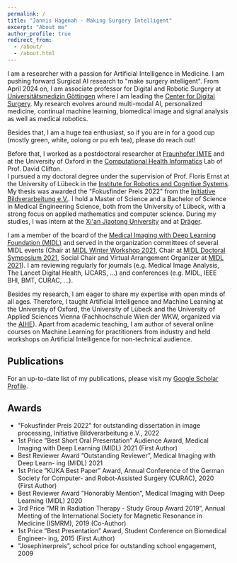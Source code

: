 ```yaml
---
permalink: /
title: "Jannis Hagenah - Making Surgery Intelligent"
excerpt: "About me"
author_profile: true
redirect_from: 
  - /about/
  - /about.html
---
```


I am a researcher with a passion for Artificial Intelligence in Medicine. I am pushing forward Surgical AI research to "make surgery intelligent".
From April 2024 on, I am associate professor for Digital and Robotic Surgery at [Universitätsmedizin Göttingen](https://chirurgie.umg.eu) where I am leading the [Center for Digital Surgery](https://chirurgie.umg.eu/center-for-digital-surgery/).
My research evolves around multi-modal AI, personalized medicine, continual machine learning, biomedical image and signal analysis as well as medical robotics.

Besides that, I am a huge tea enthusiast, so if you are in for a good cup (mostly green, white, oolong or pu erh tea), please do reach out!

Before that, I worked as a postdoctoral researcher at [Fraunhofer IMTE](https://www.imte.fraunhofer.de) and at the University of Oxford in the [Computational Health Informatics](https://eng.ox.ac.uk/chi/) Lab of Prof. David Clifton.  
I pursued a my doctoral degree under the supervision of Prof. Floris Ernst at the University of Lübeck in the [Institute for Robotics and Cognitive Systems](https://www.rob.uni-luebeck.de/index.php?id=267). My thesis was awarded the "Fokusfinder Preis 2022" from the [Initiative Bildverarbeitung e.V.](https://www.initiative-bildverarbeitung.de/home/). I hold a Master of Science and a Bachelor of Science in Medical Engineering Science, both from the University of Lübeck, with a strong focus on applied mathematics and computer science. During my studies, I was intern at the [Xi'an Jiaotong University](http://en.xjtu.edu.cn) and at [Dräger](https://www.draeger.com/).

I am a member of the board of the [Medical Imaging with Deep Learning Foundation (MIDL)](https://www.midl.io) and served in the organization committees of several MIDL events (Chair at [MIDL Winter Workshop 2021](https://www.midl.io/winter-workshop.html), Chair at [MIDL Doctoral Symposium 2021](https://2021.midl.io/doctoral-symposium.html), Social Chair and Virtual Arrangement Organizer at [MIDL 2021](https://2021.midl.io)). I am reviewing regularly for journals (e.g. Medical Image Analysis, The Lancet Digital Health, IJCARS, ...) and conferences (e.g. MIDL, IEEE BHI, BMT, CURAC, ...).

Besides my research, I am eager to share my expertise with open minds of all ages. Therefore, I taught Artificial Intelligence and Machine Learning at the University of Oxford, the University of Lübeck and the University of Applied Sciences Vienna (Fachhochschule Wien der WKW, organized via the [AIHE](https://academic-institute.com/en/)). Apart from academic teaching, I am author of several online courses on Machine Learning for practitioners from industry and held workshops on Artificial Intelligence for non-technical audience.


## Publications

For an up-to-date list of my publications, please visit my [Google Scholar Profile](https://tinyurl.com/jhagenah).

## Awards

* "Fokusfinder Preis 2022" for outstanding dissertation in image processing, Initiative Bildverarbeitung e.V., 2022
* 1st Price ”Best Short Oral Presentation” Audience Award, Medical Imaging with Deep Learning (MIDL) 2021 (First Author)
* Best Reviewer Award ”Outstanding Reviewer”, Medical Imaging with Deep Learn- ing (MIDL) 2021
* 1st Price ”KUKA Best Paper” Award, Annual Conference of the German Society for Computer- and Robot-Assisted Surgery (CURAC), 2020 (First Author)
* Best Reviewer Award ”Honorably Mention”, Medical Imaging with Deep Learning (MIDL) 2020
* 3rd Price ”MR in Radiation Therapy - Study Group Award 2019”, Annual Meeting of the International Society for Magnetic Resonance in Medicine (ISMRM), 2019
(Co-Author)
* 1st Price ”Best Presentation” Award, Student Conference on Biomedical Engineer- ing, 2015 (First Author)
* ”Josephinerpreis”, school price for outstanding school engagement, 2009








